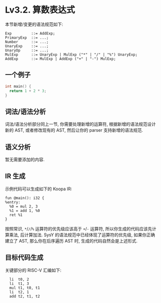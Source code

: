 # Lv3.2. 算数表达式

本节新增/变更的语法规范如下:

```ebnf
Exp         ::= AddExp;
PrimaryExp  ::= ...;
Number      ::= ...;
UnaryExp    ::= ...;
UnaryOp     ::= ...;
MulExp      ::= UnaryExp | MulExp ("*" | "/" | "%") UnaryExp;
AddExp      ::= MulExp | AddExp ("+" | "-") MulExp;
```

## 一个例子

```c
int main() {
  return 1 + 2 * 3;
}
```

## 词法/语法分析

词法/语法分析部分同上一节, 你需要处理新增的运算符, 根据新增的语法规范设计新的 AST, 或者修改现有的 AST, 然后让你的 parser 支持新增的语法规范.

## 语义分析

暂无需要添加的内容.

## IR 生成

示例代码可以生成如下的 Koopa IR:

```koopa
fun @main(): i32 {
%entry:
  %0 = mul 2, 3
  %1 = add 1, %0
  ret %1
}
```

按照常识, `*`/`/`/`%` 运算符的优先级应该高于 `+`/`-` 运算符, 所以你生成的代码应该先计算乘法, 后计算加法. SysY 的语法规范中已经体现了运算符的优先级, 如果你正确建立了 AST, 那么你在后序遍历 AST 时, 生成的代码自然会是上述形式.

## 目标代码生成

关键部分的 RISC-V 汇编如下:

```
  li  t0, 2
  li  t1, 3
  mul t1, t0, t1
  li  t2, 1
  add t2, t1, t2
```
